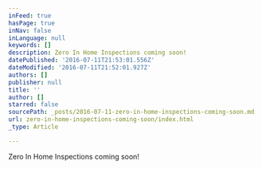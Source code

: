 ```yaml
---
inFeed: true
hasPage: true
inNav: false
inLanguage: null
keywords: []
description: Zero In Home Inspections coming soon!
datePublished: '2016-07-11T21:53:01.556Z'
dateModified: '2016-07-11T21:52:01.927Z'
authors: []
publisher: null
title: ''
author: []
starred: false
sourcePath: _posts/2016-07-11-zero-in-home-inspections-coming-soon.md
url: zero-in-home-inspections-coming-soon/index.html
_type: Article

---
```

Zero In Home Inspections coming soon!